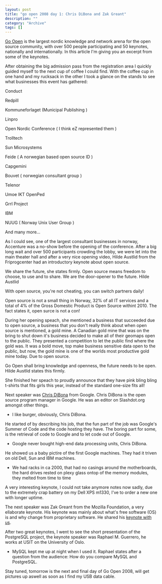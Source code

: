 ```yaml
--- 
layout: post 
title: "go open 2008 day 1: Chris DiBona and Zak Greant"
description: ""
category: "Archive"
tags: []
---  
```

<a href="http://www.goopen.no">Go Open</a> is the largest nordic knowledge and network arena for the open source community, with over 500 people participating and 50 keynotes, nationally and internationally. In this article I'm giving you an excerpt from some of the keynotes.

After obtaining the big admission pass from the registration area I quickly guided myself to the next cup of coffee I could find.  With the coffee cup in one hand and my rucksack in the other I took a glance on the stands to see what businesses this event has gathered: 

Conduct

Redpill

Kommuneforlaget (Municipal Publishing )

Linpro

Open Nordic Conference ( I think eZ represented them )

Trolltech

Sun Microsystems

Feide ( A norwegian based open source ID )

Capgemini

Bouvet ( norwegian consultant group ) 

Telenor

Umoe IKT OpenPed

Grrl Project

IBM

NUUG ( Norway Unix User Group )

And many more...

As I could see, one of the largest consultant businesses in norway, Accenture was a no-show before the opening of the conference. After a big long wait and over 500 participants crowding the lobby, we were let into the main theater hall and after a very nice opening video, Hilde Austlid from the Friprogcenter had an introductory keynote about open source.

We share the future, she states firmly.  Open source means freedom to choose, to use and to share. We are the door-opener to the future. Hilde Austlid

With open source, you're not cheating, you can switch partners daily!

Open source is not a small thing in Norway, 32% of all IT services and a total of 4% of the  Gross Domestic Product is Open Source withint 2010. The fact states it, open surce is not a con!

During her opening speach, she mentioned a business that succeeded due to open source, a business that you don't really think about when open source is mentioned, a gold mine. A Canadian gold mine that was on the bring to shut down it's business decided to make all of their geomaps open to the public. They presented a competition to let the public find where the gold was. It was a bold move, top make business sensitive data open to the public, but now, the gold mine is one of the worlds most productive gold mine today. Due to open source.

Go Open shall bring knowledge and openness, the future needs to be open. Hilde Austlid states this firmly.

She finished her speach to proudly announce that they have pink bling bling t-shirts that fits girls this year,  instead of the standard one-size fits all!

Next speaker was <a href="http://en.wikipedia.org/wiki/Chris_DiBona">Chris DiBona</a> from Google. Chris DiBona is the open source program manager in Google. He was an editor on Slashdot.org amongst other things. 


- I like burger, obviously, Chris DiBona.

He started of by describing his job, that the fun part of the job was Google's Summer of Code and the code hosting  they have. The boring part for some, is the retrieval of code to Google and to let code out of Google. 

- Google never bought high-end data processing units, Chris DiBona.

He showed us a baby pictire of the first Google machines. They had it triven on old Dell, Sun and IBM machines. 

- We had racks in ca 2000, that had no casings around the motherboards, the hard drives rested on plexy glass ontop of the memory modules, they melted from time to time

A very interesting keynote, I could not take anymore notes now sadly, due to the extremely crap battery on my Dell XPS m1330, I've to order a new one with longer uptime. 

The next speaker was Zak Greant from the Mozilla Foundation, a very ellaborate keynote. His keynote was mainly about what's free software (OS) is and why change from proprietary software. He shared his <a href="http://zak.greant.com/go-open/">keynote with us</a>. 

After two great keynotes, I went to see the short presentation of the PostgreSQL project, the keynote speaker was Raphael M. Guerrero, he works at USIT on the University of Oslo.

- MySQL kept me up at night when I used it. Raphael states after a question from the audience: How do you compare MySQL and PostgreSQL.

Stay tuned, tomorrow is the next and final day of Go Open 2008, will get pictures up aswell as soon as I find my USB data cable.